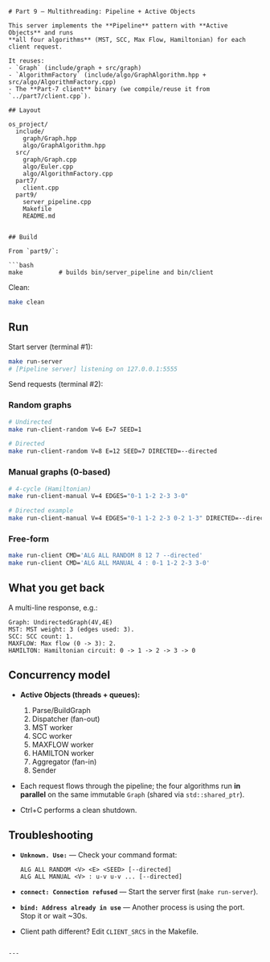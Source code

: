 
````
# Part 9 — Multithreading: Pipeline + Active Objects

This server implements the **Pipeline** pattern with **Active Objects** and runs
**all four algorithms** (MST, SCC, Max Flow, Hamiltonian) for each client request.

It reuses:
- `Graph` (include/graph + src/graph)
- `AlgorithmFactory` (include/algo/GraphAlgorithm.hpp + src/algo/AlgorithmFactory.cpp)
- The **Part-7 client** binary (we compile/reuse it from `../part7/client.cpp`).

## Layout

os_project/
  include/
    graph/Graph.hpp
    algo/GraphAlgorithm.hpp
  src/
    graph/Graph.cpp
    algo/Euler.cpp
    algo/AlgorithmFactory.cpp
  part7/
    client.cpp
  part9/
    server_pipeline.cpp
    Makefile
    README.md


## Build

From `part9/`:

```bash
make          # builds bin/server_pipeline and bin/client
````

Clean:

```bash
make clean
```

## Run

Start server (terminal #1):

```bash
make run-server
# [Pipeline server] listening on 127.0.0.1:5555
```

Send requests (terminal #2):

### Random graphs

```bash
# Undirected
make run-client-random V=6 E=7 SEED=1

# Directed
make run-client-random V=8 E=12 SEED=7 DIRECTED=--directed
```

### Manual graphs (0-based)

```bash
# 4-cycle (Hamiltonian)
make run-client-manual V=4 EDGES="0-1 1-2 2-3 3-0"

# Directed example
make run-client-manual V=4 EDGES="0-1 1-2 2-3 0-2 1-3" DIRECTED=--directed
```

### Free-form

```bash
make run-client CMD='ALG ALL RANDOM 8 12 7 --directed'
make run-client CMD='ALG ALL MANUAL 4 : 0-1 1-2 2-3 3-0'
```

## What you get back

A multi-line response, e.g.:

```
Graph: UndirectedGraph(4V,4E)
MST: MST weight: 3 (edges used: 3).
SCC: SCC count: 1.
MAXFLOW: Max flow (0 -> 3): 2.
HAMILTON: Hamiltonian circuit: 0 -> 1 -> 2 -> 3 -> 0
```

## Concurrency model

* **Active Objects (threads + queues):**

  1. Parse/BuildGraph
  2. Dispatcher (fan-out)
  3. MST worker
  4. SCC worker
  5. MAXFLOW worker
  6. HAMILTON worker
  7. Aggregator (fan-in)
  8. Sender

* Each request flows through the pipeline; the four algorithms run **in parallel** on
  the same immutable `Graph` (shared via `std::shared_ptr`).

* Ctrl+C performs a clean shutdown.

## Troubleshooting

* **`Unknown. Use:`** — Check your command format:

  ```
  ALG ALL RANDOM <V> <E> <SEED> [--directed]
  ALG ALL MANUAL <V> : u-v u-v ... [--directed]
  ```
* **`connect: Connection refused`** — Start the server first (`make run-server`).
* **`bind: Address already in use`** — Another process is using the port. Stop it or wait \~30s.
* Client path different? Edit `CLIENT_SRCS` in the Makefile.

```

---

```
